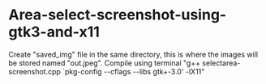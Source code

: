 # Area-select-screenshot-using-gtk3-and-x11
Create "saved_img" file in the same directory, this is where the images will be stored named "out.jpeg".
Compile using terminal "g++ selectarea-screenshot.cpp `pkg-config --cflags --libs gtk+-3.0' -lX11"
